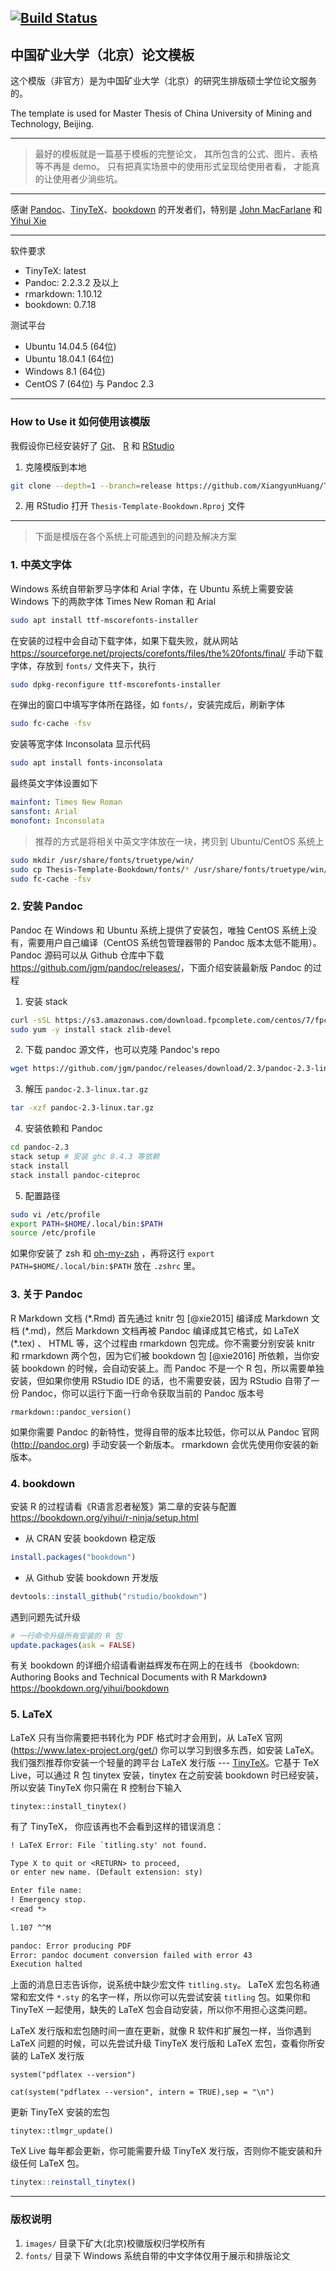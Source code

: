 [![Build Status](https://travis-ci.com/XiangyunHuang/Thesis-Template-Bookdown.svg?branch=master)](https://travis-ci.com/XiangyunHuang/Thesis-Template-Bookdown)
---

## 中国矿业大学（北京）论文模板

这个模版（非官方）是为中国矿业大学（北京）的研究生排版硕士学位论文服务的。

The template is used for Master Thesis of China University of Mining and Technology, Beijing.

---

> 最好的模板就是一篇基于模板的完整论文， 其所包含的公式、图片、表格等不再是 demo。 只有把真实场景中的使用形式呈现给使用者看， 才能真的让使用者少淌些坑。

---

感谢 [Pandoc](https://github.com/jgm/pandoc)、[TinyTeX](https://github.com/yihui/tinytex)、[bookdown](https://github.com/rstudio/bookdown) 的开发者们，特别是 [John MacFarlane](https://johnmacfarlane.net/) 和 [Yihui Xie](https://yihui.name/)

---

软件要求

- TinyTeX: latest
- Pandoc: 2.2.3.2 及以上
- rmarkdown: 1.10.12
- bookdown: 0.7.18

测试平台

- Ubuntu 14.04.5 (64位)
- Ubuntu 18.04.1 (64位)
- Windows 8.1 (64位)
- CentOS 7 (64位) 与 Pandoc 2.3

---

### How to Use it 如何使用该模版 

我假设你已经安装好了 [Git](https://git-scm.com/)、 [R](https://www.r-project.org/) 和 [RStudio](https://www.rstudio.com/)

1. 克隆模版到本地

```bash
git clone --depth=1 --branch=release https://github.com/XiangyunHuang/Thesis-Template-Bookdown.git
```

2. 用 RStudio 打开 `Thesis-Template-Bookdown.Rproj` 文件

---

> 下面是模版在各个系统上可能遇到的问题及解决方案

### 1. 中英文字体

Windows 系统自带新罗马字体和 Arial 字体，在 Ubuntu 系统上需要安装 Windows 下的两款字体 Times New Roman 和 Arial

```bash
sudo apt install ttf-mscorefonts-installer
```

在安装的过程中会自动下载字体，如果下载失败，就从网站 <https://sourceforge.net/projects/corefonts/files/the%20fonts/final/> 手动下载字体，存放到 `fonts/` 文件夹下，执行

```bash
sudo dpkg-reconfigure ttf-mscorefonts-installer
```

在弹出的窗口中填写字体所在路径，如 `fonts/`，安装完成后，刷新字体

```bash
sudo fc-cache -fsv
```

安装等宽字体 Inconsolata 显示代码

```bash
sudo apt install fonts-inconsolata
```

最终英文字体设置如下

```yaml
mainfont: Times New Roman
sansfont: Arial
monofont: Inconsolata
```

> 推荐的方式是将相关中英文字体放在一块，拷贝到 Ubuntu/CentOS 系统上

```bash
sudo mkdir /usr/share/fonts/truetype/win/
sudo cp Thesis-Template-Bookdown/fonts/* /usr/share/fonts/truetype/win/
sudo fc-cache -fsv
```

### 2. 安装 Pandoc

Pandoc 在 Windows 和 Ubuntu 系统上提供了安装包，唯独 CentOS 系统上没有，需要用户自己编译（CentOS 系统包管理器带的 Pandoc 版本太低不能用）。Pandoc 源码可以从 Github 仓库中下载 <https://github.com/jgm/pandoc/releases/>，下面介绍安装最新版 Pandoc 的过程

1. 安装 stack

```bash
curl -sSL https://s3.amazonaws.com/download.fpcomplete.com/centos/7/fpco.repo | sudo tee /etc/yum.repos.d/fpco.repo
sudo yum -y install stack zlib-devel
```

2. 下载 pandoc 源文件，也可以克隆 Pandoc's repo

```bash
wget https://github.com/jgm/pandoc/releases/download/2.3/pandoc-2.3-linux.tar.gz
```

3. 解压 `pandoc-2.3-linux.tar.gz`

```bash
tar -xzf pandoc-2.3-linux.tar.gz
```

4. 安装依赖和 Pandoc

```bash
cd pandoc-2.3
stack setup # 安装 ghc 8.4.3 等依赖
stack install
stack install pandoc-citeproc
```

5. 配置路径

```bash
sudo vi /etc/profile
export PATH=$HOME/.local/bin:$PATH
source /etc/profile
```

如果你安装了 zsh 和 [oh-my-zsh](https://github.com/robbyrussell/oh-my-zsh) ，再将这行 `export PATH=$HOME/.local/bin:$PATH` 放在 `.zshrc` 里。

### 3. 关于 Pandoc

R Markdown 文档 (\*.Rmd) 首先通过 knitr 包 [@xie2015] 编译成 Markdown 文档 (\*.md)，然后 Markdown 文档再被 Pandoc 编译成其它格式，如 LaTeX (\*.tex) 、 HTML 等，这个过程由 rmarkdown 包完成。你不需要分别安装 knitr 和 rmarkdown 两个包，因为它们被 bookdown 包 [@xie2016] 所依赖，当你安装 bookdown 的时候，会自动安装上。而 Pandoc 不是一个 R 包，所以需要单独安装，但如果你使用 RStudio IDE 的话，也不需要安装，因为 RStudio 自带了一份 Pandoc，你可以运行下面一行命令获取当前的 Pandoc 版本号

```{r}
rmarkdown::pandoc_version()
```

如果你需要 Pandoc 的新特性，觉得自带的版本比较低，你可以从 Pandoc 官网 (<http://pandoc.org>)  手动安装一个新版本。 rmarkdown 会优先使用你安装的新版本。

### 4. bookdown

安装 R 的过程请看《R语言忍者秘笈》第二章的安装与配置 <https://bookdown.org/yihui/r-ninja/setup.html>

- 从 CRAN 安装 bookdown 稳定版

```r
install.packages("bookdown")
```

- 从 Github 安装 bookdown 开发版

```r
devtools::install_github("rstudio/bookdown")
```

遇到问题先试升级

```r
# 一行命令升级所有安装的 R 包
update.packages(ask = FALSE)
```

有关 bookdown 的详细介绍请看谢益辉发布在网上的在线书 《bookdown: Authoring Books and Technical Documents with R Markdown》 <https://bookdown.org/yihui/bookdown>

### 5. LaTeX

LaTeX 只有当你需要把书转化为 PDF 格式时才会用到，从 LaTeX 官网 (<https://www.latex-project.org/get/>) 你可以学习到很多东西，如安装 LaTeX。我们强烈推荐你安装一个轻量的跨平台 LaTeX 发行版 --- [TinyTeX](https://yihui.name/tinytex/)。它基于 TeX Live，可以通过 R 包 tinytex 安装，tinytex 在之前安装 bookdown 时已经安装，所以安装 TinyTeX 你只需在 R 控制台下输入

```{r,eval=FALSE}
tinytex::install_tinytex()
```

有了 TinyTeX， 你应该再也不会看到这样的错误消息：

```latex
! LaTeX Error: File `titling.sty' not found.

Type X to quit or <RETURN> to proceed,
or enter new name. (Default extension: sty)

Enter file name: 
! Emergency stop.
<read *> 
         
l.107 ^^M

pandoc: Error producing PDF
Error: pandoc document conversion failed with error 43
Execution halted
```

上面的消息日志告诉你，说系统中缺少宏文件 `titling.sty`。 LaTeX 宏包名称通常和宏文件 `*.sty`  的名字一样，所以你可以先尝试安装 `titling` 包。如果你和 TinyTeX 一起使用，缺失的 LaTeX 包会自动安装，所以你不用担心这类问题。 

LaTeX 发行版和宏包随时间一直在更新，就像 R 软件和扩展包一样，当你遇到 LaTeX 问题的时候，可以先尝试升级 TinyTeX 发行版和 LaTeX 宏包，查看你所安装的 LaTeX 发行版

```{r,eval=FALSE}
system("pdflatex --version")
```
```{r,echo=FALSE}
cat(system("pdflatex --version", intern = TRUE),sep = "\n")
```

更新 TinyTeX 安装的宏包

```{r,eval=FALSE}
tinytex::tlmgr_update()
```

TeX Live 每年都会更新，你可能需要升级 TinyTeX 发行版，否则你不能安装和升级任何 LaTeX 包。

```r
tinytex::reinstall_tinytex()
```



---

### 版权说明

1. `images/` 目录下矿大(北京)校徽版权归学校所有
2. `fonts/` 目录下 Windows 系统自带的中文字体仅用于展示和排版论文

